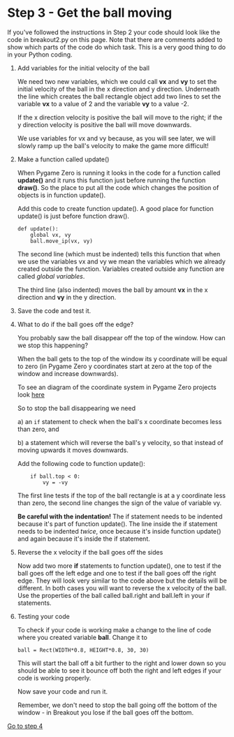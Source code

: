 # Step 3 - Get the ball moving

If you've followed the instructions in Step 2 your code should look like the code in breakout2.py on this page. Note that there are comments added to show which parts of the code do which task. This is a very good thing to do in your Python coding.

1. Add variables for the initial velocity of the ball

   We need two new variables, which we could call **vx** and **vy** to set the initial velocity of the ball in the x direction and y direction. Underneath the line which creates the ball rectangle object add two lines to set the variable **vx** to a value of 2 and the variable **vy** to a value -2.

   If the x direction velocity is positive the ball will move to the right; if the y direction velocity is positive the ball will move downwards.

   We use variables for vx and vy because, as you will see later, we will slowly ramp up the ball's velocity to make the game more difficult!


2. Make a function called update()

   When Pygame Zero is running it looks in the code for a function called **update()** and it runs this function just before running the function **draw()**. So the place to put all the code which changes the position of objects is in function update(). 

   Add this code to create function update(). A good place for function update() is just before function draw().

   ```
   def update():
       global vx, vy
       ball.move_ip(vx, vy)
   ```
   The second line (which must be indented) tells this function that when we use the variables vx and vy we mean the variables which we already created outside the function. Variables created outside any function are called *global variables*.

   The third line (also indented) moves the ball by amount **vx** in the x direction and **vy** in the y direction.

4. Save the code and test it.

5. What to do if the ball goes off the edge?

   You probably saw the ball disappear off the top of the window. How can we stop this happening?

   When the ball gets to the top of the window its y coordinate will be equal to zero (in Pygame Zero y coordinates start at zero at the top of the window and increase downwards). 

   To see an diagram of the coordinate system in Pygame Zero projects look [here](https://github.com/WokLibCodeClub/LetterA/blob/master/Step1-display_letter/window.png)

   So to stop the ball disappearing we need 

   a) an ```if``` statement to check when the ball's x coordinate becomes less than zero, and

   b) a statement which will reverse the ball's y velocity, so that instead of moving upwards it moves downwards.

   Add the following code to function update():
   ```
       if ball.top < 0:
           vy = -vy
   ```
   The first line tests if the top of the ball rectangle is at a y coordinate less than zero, the second line changes the sign of the value of variable vy.

   **Be careful with the indentation!** The if statement needs to be indented because it's part of function update(). The line inside the if statement needs to be indented *twice*, once because it's inside function update() and again because it's inside the if statement.

6. Reverse the x velocity if the ball goes off the sides

   Now add two more **if** statements to function update(), one to test if the ball goes off the left edge and one to test if the ball goes off the right edge. They will look very similar to the code above but the details will be different. In both cases you will want to reverse the x velocity of the ball. Use the properties of the ball called ball.right and ball.left in your if statements.

7. Testing your code

   To check if your code is working make a change to the line of code where you created variable **ball**. Change it to
   ```
   ball = Rect(WIDTH*0.8, HEIGHT*0.8, 30, 30)
   ```
   This will start the ball off a bit further to the right and lower down so you should be able to see it bounce off both the right and left edges if your code is working properly.
   
   Now save your code and run it.

   Remember, we don't need to stop the ball going off the bottom of the window - in Breakout you lose if the ball goes off the bottom.

[Go to step 4](../step04-bat_on_ball)